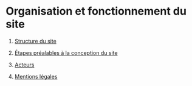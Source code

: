 # Organisation et fonctionnement du site

1. [Structure du site](/structure-du-site.md)

2. [Étapes préalables à la conception du site](/étapes-préalables-à-la-conception-du-site.md)

3. [Acteurs](/acteurs.md)

4. [Mentions légales](/mentions-légales.md)




